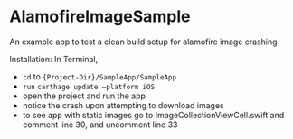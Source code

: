 # AlamofireImageSample
An example app to test a clean build setup for alamofire image crashing

Installation:
In Terminal,
* `cd` to `{Project-Dir}/SampleApp/SampleApp`
* `run` `carthage update —platform iOS`
* open the project and run the app
* notice the crash upon attempting to download images
* to see app with static images go to ImageCollectionViewCell.swift and comment line 30, and uncomment line 33

